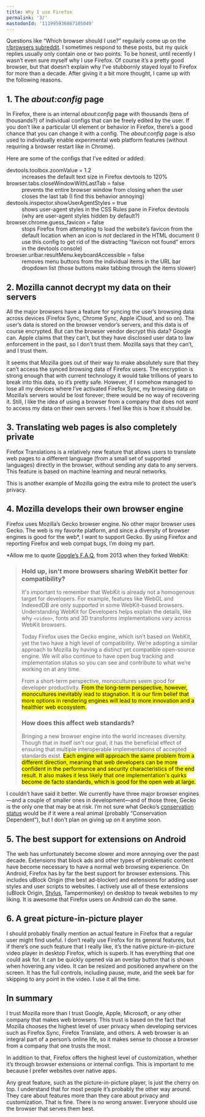 ```yaml
---
title: Why I use Firefox
permalink: '3/'
mastodonId: '111995936867105049'
---
```


Questions like “Which browser should I use?” regularly come up on the [r/browsers subreddit](https://www.reddit.com/r/browsers/). I sometimes respond to these posts, but my quick replies usually only contain one or two points. To be honest, until recently I wasn’t even sure myself why I use Firefox. Of course it’s a pretty good browser, but that doesn’t explain why I’ve stubbornly stayed loyal to Firefox for more than a decade. After giving it a bit more thought, I came up with the following reasons.

## 1. The _about:config_ page

In Firefox, there is an internal _about:config_ page with thousands (tens of thousands?) of individual configs that can be freely edited by the user. If you don’t like a particular UI element or behavior in Firefox, there’s a good chance that you can change it with a config. The _about:config_ page is also used to individually enable experimental web platform features (without requiring a browser restart like in Chrome).

Here are some of the configs that I’ve edited or added:

<dt>devtools.toolbox.zoomValue = 1.2</dt>
<dd>increases the default text size in Firefox devtools to 120%</dd>
<dt>browser.tabs.closeWindowWithLastTab = false</dt>
<dd>prevents the entire browser window from closing when the user closes the last tab (I find this behavior annoying)</dd>
<dt>devtools.inspector.showUserAgentStyles = true</dt>
<dd>shows user-agent styles in the CSS Rules pane in Firefox devtools (why are user-agent styles hidden by default?)</dd>
<dt>browser.chrome.guess_favicon = false</dt>
<dd>stops Firefox from attempting to load the website’s favicon from the default location when an icon is <i>not</i> declared in the HTML document (I use this config to get rid of the distracting ”favicon not found” errors in the devtools console)</dd>

<dt>browser.urlbar.resultMenu.keyboardAccessible = false</dt>
<dd>removes menu buttons from the individual items in the URL bar dropdown list (those buttons make tabbing through the items slower)</dd>

## 2. Mozilla cannot decrypt my data on their servers

All the major browsers have a feature for syncing the user’s browsing data across devices (Firefox Sync, Chrome Sync, Apple iCloud, and so on). The user’s data is stored on the browser vendor’s servers, and this data is of course encrypted. But can the browser vendor decrypt this data? Google can. Apple claims that they can’t, but they have disclosed user data to law enforcement in the past, so I don’t trust them. Mozilla says that they can’t, and I trust them.

It seems that Mozilla goes out of their way to make absolutely sure that they can’t access the synced browsing data of Firefox users. The encryption is strong enough that with current technology it would take trillions of years to break into this data, so it’s pretty safe. However, if I somehow managed to lose all my devices where I’ve activated Firefox Sync, my browsing data on Mozilla’s servers would be lost forever; there would be no way of recovering it. Still, I like the idea of using a browser from a company that does not _want_ to access my data on their own servers. I feel like this is how it should be.

## 3. Translating web pages is also completely private

Firefox Translations is a relatively new feature that allows users to translate web pages to a different language (from a small set of supported languages) directly in the browser, without sending any data to any servers. This feature is based on machine learning and neural networks.

This is another example of Mozilla going the extra mile to protect the user’s privacy.

## 4. Mozilla develops their own browser engine

Firefox uses Mozilla’s Gecko browser engine. No other major browser uses Gecko. The web is my favorite platform, and since a diversity of browser engines is good for the web\*, I want to support Gecko. By using Firefox and reporting Firefox and web compat bugs, I’m doing my part.

\*Allow me to quote [Google’s F.A.Q.](https://www.chromium.org/blink/developer-faq/#hold-up-isnt-more-browsers-sharing-webkit-better-for-compatibility) from 2013 when they forked WebKit:

> ### Hold up, isn't more browsers sharing WebKit better for compatibility?
>
> It's important to remember that WebKit is already not a homogenous target for developers. For example, features like WebGL and IndexedDB are only supported in some WebKit-based browsers. Understanding WebKit for Developers helps explain the details, like why `<video>`, fonts and 3D transforms implementations vary across WebKit browsers.
>
> Today Firefox uses the Gecko engine, which isn’t based on WebKit, yet the two have a high level of compatibility. We’re adopting a similar approach to Mozilla by having a distinct yet compatible open-source engine. We will also continue to have open bug tracking and implementation status so you can see and contribute to what we’re working on at any time.
>
> From a short-term perspective, monocultures seem good for developer productivity. <mark>From the long-term perspective, however, monocultures inevitably lead to stagnation. It is our firm belief that more options in rendering engines will lead to more innovation and a healthier web ecosystem.</mark>
>
> ### How does this affect web standards?
>
> Bringing a new browser engine into the world increases diversity. Though that in itself isn't our goal, it has the beneficial effect of ensuring that multiple interoperable implementations of accepted standards exist. <mark>Each engine will approach the same problem from a different direction, meaning that web developers can be more confident in the performance and security characteristics of the end result. It also makes it less likely that one implementation's quirks become de facto standards, which is good for the open web at large.</mark>

I couldn’t have said it better. We currently have three major browser engines—and a couple of smaller ones in development—and of those three, Gecko is the only one that may be at risk. I’m not sure what Gecko’s [conservation status](https://en.wikipedia.org/wiki/Conservation_status) would be if it were a real animal (probably “Conservation Dependent”), but I don't plan on giving up on it anytime soon.

## 5. The best support for extensions on Android

The web has unfortunately become slower and more annoying over the past decade. Extensions that block ads and other types of problematic content have become necessary to have a normal web browsing experience. On Android, Firefox has by far the best support for browser extensions. This includes uBlock Origin (the best ad-blocker) and extensions for adding user styles and user scripts to websites. I actively use all of these extensions (uBlock Origin, [Stylus](https://add0n.com/stylus.html), Tampermonkey) on desktop to tweak websites to my liking. It is awesome that Firefox users on Android can do the same.

## 6. A great picture-in-picture player

I should probably finally mention an actual feature in Firefox that a regular user might find useful. I don’t really use Firefox for its general features, but if there’s one such feature that I really like, it’s the native picture-in-picture video player in desktop Firefox, which is superb. It has everything that one could ask for. It can be quickly opened via an overlay button that is shown when hovering any video. It can be resized and positioned anywhere on the screen. It has the full controls, including pause, mute, and the seek bar for skipping to any point in the video. I use it all the time.

## In summary

I trust Mozilla more than I trust Google, Apple, Microsoft, or any other company that makes web browsers. This trust is based on the fact that Mozilla chooses the highest level of user privacy when developing services such as Firefox Sync, Firefox Translate, and others. A web browser is an integral part of a person’s online life, so it makes sense to choose a browser from a company that one trusts the most.

In addition to that, Firefox offers the highest level of customization, whether it’s through browser extensions or internal configs. This is important to me because I prefer websites over native apps.

Any great feature, such as the picture-in-picture player, is just the cherry on top. I understand that for most people it’s probably the other way around. They care about features more than they care about privacy and customization. That is fine. There is no wrong answer. Everyone should use the browser that serves them best.
